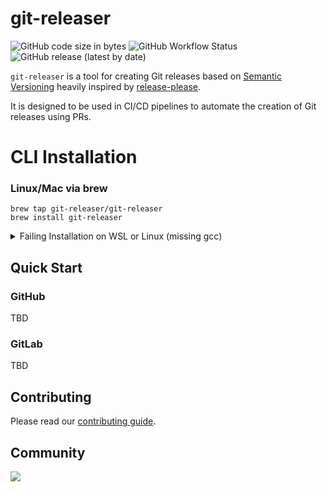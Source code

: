 # git-releaser

![GitHub code size in bytes](https://img.shields.io/github/languages/code-size/git-releaser/git-releaser)
![GitHub Workflow Status](https://img.shields.io/github/actions/workflow/status/git-releaser/git-releaser/release.yaml)
![GitHub release (latest by date)](https://img.shields.io/github/v/release/git-releaser/git-releaser)

`git-releaser` is a tool for creating Git releases based on [Semantic Versioning](https://semver.org/) heavily inspired by [release-please](https://github.com/release-please/release-please).

It is designed to be used in CI/CD pipelines to automate the creation of Git releases using PRs.

# CLI Installation


### Linux/Mac via brew

```
brew tap git-releaser/git-releaser
brew install git-releaser
```

<details>
  <summary>Failing Installation on WSL or Linux (missing gcc)</summary>
  When installing Homebrew on WSL or Linux, you may encounter the following error:

  ```
  ==> Installing git-releaser from git-releaser/git-releaser Error: The following formula cannot be installed from a bottle and must be
  built from the source. git-releaser Install Clang or run brew install gcc.
  ```

If you install gcc as suggested, the problem will persist. Therefore, you need to install the build-essential package.
  ```
     sudo apt-get update
     sudo apt-get install build-essential
  ```
</details>


## Quick Start

### GitHub
TBD

### GitLab
TBD

## Contributing
Please read our [contributing guide](./CONTRIBUTING.md).

## Community
<a href="https://github.com/git-releaser/git-releaser/graphs/contributors">
  <img src="https://contrib.rocks/image?repo=git-releaser/git-releaser" />
</a>

